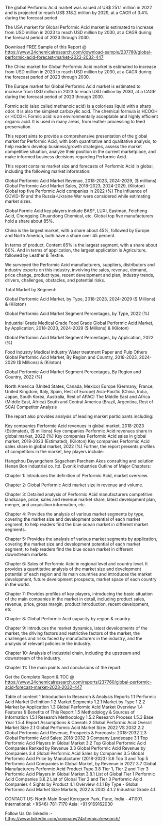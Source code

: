 The global Performic Acid market was valued at US$ 251.1 million in 2022 and is projected to reach US$ 318.2 million by 2029, at a CAGR of 3.4% during the forecast period.

The USA market for Global Performic Acid market is estimated to increase from USD million in 2023 to reach USD million by 2030, at a CAGR during the forecast period of 2023 through 2030.

Download FREE Sample of this Report @ https://www.24chemicalresearch.com/download-sample/237760/global-performic-acid-forecast-market-2023-2032-447

The China market for Global Performic Acid market is estimated to increase from USD million in 2023 to reach USD million by 2030, at a CAGR during the forecast period of 2023 through 2030.

The Europe market for Global Performic Acid  market is estimated to increase from USD million in 2023 to reach USD million by 2030, at a CAGR during the forecast period of 2023 through 2030.

Formic acid (also called methanoic acid) is a colorless liquid with a sharp odor. It is also the simplest carboxylic acid. The chemical formula is HCOOH or HCO2H. Formic acid is an environmentally acceptable and highly efficient organic acid. It is used in many areas, from leather processing to feed preservation.

This report aims to provide a comprehensive presentation of the global market for Performic Acid, with both quantitative and qualitative analysis, to help readers develop business/growth strategies, assess the market competitive situation, analyze their position in the current marketplace, and make informed business decisions regarding Performic Acid.

This report contains market size and forecasts of Performic Acid in global, including the following market information:

Global Performic Acid Market Revenue, 2018-2023, 2024-2029, ($ millions)
Global Performic Acid Market Sales, 2018-2023, 2024-2029, (Kiloton)
Global top five Performic Acid companies in 2022 (%)
The influence of COVID-19 and the Russia-Ukraine War were considered while estimating market sizes.

Global Formic Acid key players include BASF, LUXI, Eastman, Feicheng Acid, Chongqing Chuandong Chemical, etc. Global top five manufacturers hold a share about 85%.

China is the largest market, with a share about 45%, followed by Europe and North America, both have a share over 45 percent.

In terms of product, Content 85% is the largest segment, with a share about 60%. And in terms of application, the largest application is Agriculture, followed by Leather & Textile.

We surveyed the Performic Acid manufacturers, suppliers, distributors and industry experts on this industry, involving the sales, revenue, demand, price change, product type, recent development and plan, industry trends, drivers, challenges, obstacles, and potential risks.

Total Market by Segment:

Global Performic Acid Market, by Type, 2018-2023, 2024-2029 ($ Millions) & (Kiloton)

Global Performic Acid Market Segment Percentages, by Type, 2022 (%)

Industrial Grade
Medical Grade
Food Grade
Global Performic Acid Market, by Application, 2018-2023, 2024-2029 ($ Millions) & (Kiloton)

Global Performic Acid Market Segment Percentages, by Application, 2022 (%)

Food Industry
Medical industry
Water treatment
Paper and Pulp
Others
Global Performic Acid Market, By Region and Country, 2018-2023, 2024-2029 ($ Millions) & (Kiloton)

Global Performic Acid Market Segment Percentages, By Region and Country, 2022 (%)

North America (United States, Canada, Mexico)
Europe (Germany, France, United Kingdom, Italy, Spain, Rest of Europe)
Asia-Pacific (China, India, Japan, South Korea, Australia, Rest of APAC)
The Middle East and Africa (Middle East, Africa)
South and Central America (Brazil, Argentina, Rest of SCA)
Competitor Analysis

The report also provides analysis of leading market participants including:

Key companies Performic Acid revenues in global market, 2018-2023 (Estimated), ($ millions)
Key companies Performic Acid revenues share in global market, 2022 (%)
Key companies Performic Acid sales in global market, 2018-2023 (Estimated), (Kiloton)
Key companies Performic Acid sales share in global market, 2022 (%)
Further, the report presents profiles of competitors in the market, key players include:

Hangzhou Dayangchem
Sagachem
Parchem
Akos consulting and solution
Henan Bon industrial co. ltd.
Evonik Industries
Outline of Major Chapters:

Chapter 1: Introduces the definition of Performic Acid, market overview.

Chapter 2: Global Performic Acid market size in revenue and volume.

Chapter 3: Detailed analysis of Performic Acid manufacturers competitive landscape, price, sales and revenue market share, latest development plan, merger, and acquisition information, etc.

Chapter 4: Provides the analysis of various market segments by type, covering the market size and development potential of each market segment, to help readers find the blue ocean market in different market segments.

Chapter 5: Provides the analysis of various market segments by application, covering the market size and development potential of each market segment, to help readers find the blue ocean market in different downstream markets.

Chapter 6: Sales of Performic Acid in regional level and country level. It provides a quantitative analysis of the market size and development potential of each region and its main countries and introduces the market development, future development prospects, market space of each country in the world.

Chapter 7: Provides profiles of key players, introducing the basic situation of the main companies in the market in detail, including product sales, revenue, price, gross margin, product introduction, recent development, etc.

Chapter 8: Global Performic Acid capacity by region & country.

Chapter 9: Introduces the market dynamics, latest developments of the market, the driving factors and restrictive factors of the market, the challenges and risks faced by manufacturers in the industry, and the analysis of relevant policies in the industry.

Chapter 10: Analysis of industrial chain, including the upstream and downstream of the industry.

Chapter 11: The main points and conclusions of the report.

Get the Complete Report & TOC @ https://www.24chemicalresearch.com/reports/237760/global-performic-acid-forecast-market-2023-2032-447

Table of content
1 Introduction to Research & Analysis Reports
1.1 Performic Acid Market Definition
1.2 Market Segments
1.2.1 Market by Type
1.2.2 Market by Application
1.3 Global Performic Acid Market Overview
1.4 Features & Benefits of This Report
1.5 Methodology & Sources of Information
1.5.1 Research Methodology
1.5.2 Research Process
1.5.3 Base Year
1.5.4 Report Assumptions & Caveats
2 Global Performic Acid Overall Market Size
2.1 Global Performic Acid Market Size: 2022 VS 2032
2.2 Global Performic Acid Revenue, Prospects & Forecasts: 2018-2032
2.3 Global Performic Acid Sales: 2018-2032
3 Company Landscape
3.1 Top Performic Acid Players in Global Market
3.2 Top Global Performic Acid Companies Ranked by Revenue
3.3 Global Performic Acid Revenue by Companies
3.4 Global Performic Acid Sales by Companies
3.5 Global Performic Acid Price by Manufacturer (2018-2023)
3.6 Top 3 and Top 5 Performic Acid Companies in Global Market, by Revenue in 2022
3.7 Global Manufacturers Performic Acid Product Type
3.8 Tier 1, Tier 2 and Tier 3 Performic Acid Players in Global Market
3.8.1 List of Global Tier 1 Performic Acid Companies
3.8.2 List of Global Tier 2 and Tier 3 Performic Acid Companies
4 Sights by Product
4.1 Overview
4.1.1 By Type - Global Performic Acid Market Size Markets, 2022 & 2032
4.1.2 Industrial Grade
4.1.

CONTACT US:
North Main Road Koregaon Park, Pune, India - 411001.
International: +1(646)-781-7170
Asia: +91 9169162030

Follow Us On linkedin :- https://www.linkedin.com/company/24chemicalresearch/
